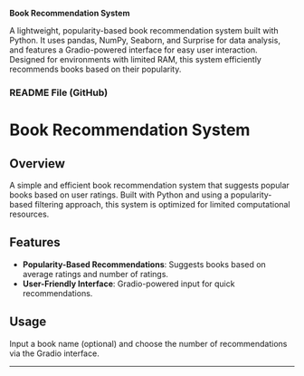 **Book Recommendation System**

A lightweight, popularity-based book recommendation system built with Python. It uses pandas, NumPy, Seaborn, and Surprise for data analysis, and features a Gradio-powered interface for easy user interaction. Designed for environments with limited RAM, this system efficiently recommends books based on their popularity.

### README File (GitHub)

# Book Recommendation System

## Overview

A simple and efficient book recommendation system that suggests popular books based on user ratings. Built with Python and using a popularity-based filtering approach, this system is optimized for limited computational resources.

## Features

- **Popularity-Based Recommendations**: Suggests books based on average ratings and number of ratings.
- **User-Friendly Interface**: Gradio-powered input for quick recommendations.

## Usage

Input a book name (optional) and choose the number of recommendations via the Gradio interface.

---
